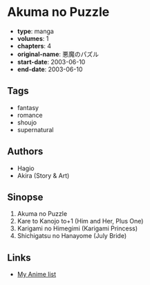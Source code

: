 # Akuma no Puzzle

-   **type**: manga
-   **volumes**: 1
-   **chapters**: 4
-   **original-name**: 悪魔のパズル
-   **start-date**: 2003-06-10
-   **end-date**: 2003-06-10

## Tags

-   fantasy
-   romance
-   shoujo
-   supernatural

## Authors

-   Hagio
-   Akira (Story & Art)

## Sinopse

1. Akuma no Puzzle
2. Kare to Kanojo to+1 (Him and Her, Plus One)
3. Karigami no Himegimi (Karigami Princess)
4. Shichigatsu no Hanayome (July Bride)

## Links

-   [My Anime list](https://myanimelist.net/manga/34775/Akuma_no_Puzzle)
